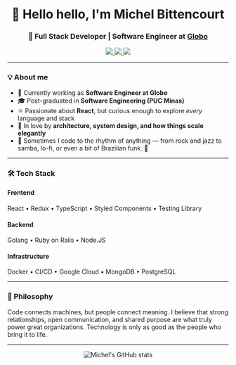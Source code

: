 <h1 align="center">👋 Hello hello, I'm Michel Bittencourt</h1>
<h3 align="center">🚀 Full Stack Developer | Software Engineer at <a href="https://globo.com" target="_blank">Globo</a></h3>

<p align="center">
  <a href="https://linkedin.com/in/michelbittencourt" target="_blank">
    <img src="https://img.shields.io/badge/-Michel%20Bittencourt-0077B5?style=flat&logo=Linkedin&logoColor=white"/>
  </a>
  <a href="https://instagram.com/michelbittencourt" target="_blank">
    <img src="https://img.shields.io/badge/-@michelbittencourt-E4405F?style=flat&logo=Instagram&logoColor=white"/>
  </a>
  <a href="mailto:michel.viveiros@gmail.com">
    <img src="https://img.shields.io/badge/-Contact%20me-D14836?style=flat&logo=Gmail&logoColor=white"/>
  </a>
</p>

---

### 💡 About me

- 🔭 Currently working as **Software Engineer at Globo**
- 🎓 Post-graduated in **Software Engineering (PUC Minas)**
- ⚛️ Passionate about **React**, but curious enough to explore *every* language and stack
- 🧠 In love by **architecture, system design, and how things scale elegantly**
- 🎵 Sometimes I code to the rhythm of anything — from rock and jazz to samba, lo-fi, or even a bit of Brazilian funk. 🎸

---

### 🛠️ Tech Stack

#### Frontend
React • Redux • TypeScript • Styled Components • Testing Library

#### Backend
Golang • Ruby on Rails • Node.JS

#### Infrastructure
Docker • CI/CD • Google Cloud • MongoDB • PostgreSQL

---

### 🧭 Philosophy

Code connects machines, but people connect meaning.
I believe that strong relationships, open communication, and shared purpose are what truly power great organizations.
Technology is only as good as the people who bring it to life.

---

<p align="center">
  <img src="https://github-readme-stats.vercel.app/api?username=michelbittencourt&show_icons=true&theme=radical" alt="Michel's GitHub stats" />
</p>
